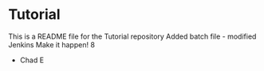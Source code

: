 # Tutorial
This is a README file for the Tutorial repository
Added batch file - modified Jenkins
Make it happen! 8

- Chad E
